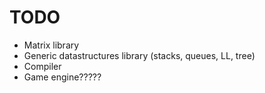 # TODO

- Matrix library
- Generic datastructures library (stacks, queues, LL, tree)
- Compiler
- Game engine?????







